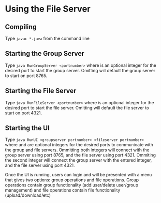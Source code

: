 # Using the File Server

## Compiling

Type `javac *.java` from the command line

## Starting the Group Server

Type `java RunGroupServer <portnumber>` where <portnumber> is an optional integer for the desired port to start the group server.
Omitting <portnumber> will default the group server to start on port 8765.

## Starting the File Server

Type `java RunFileServer <portnumber>` where <portnumber> is an optional integer for the desired port to start the file server.
Omitting <portnumber> will default the file server to start on port 4321.

## Starting the UI

Type `java RunUI <groupserver portnumber> <fileserver portnumber>` where <groupserver portnumber> and <fileserver portnumber> are optional integers for the desired ports to communicate with the group and file servers.
Ommitting both integers will connect with the group server using port 8765, and the file server using port 4321.
Ommiting the second integer will connect the group server with the entered integer, and the file server using port 4321.

Once the UI is running, users can login and will be presented with a menu that gives two options: group operations and file operations.
Group operations contain group functionality (add user/delete user/group management) and file operations contain file functionality (upload/download/etc)
